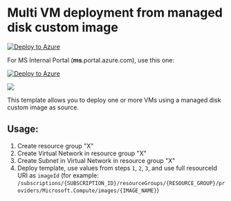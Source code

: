 # Multi VM deployment from managed disk custom image

[![Deploy to Azure](http://azuredeploy.net/deploybutton.svg)](https://portal.azure.com/#create/Microsoft.Template/uri/https%3A%2F%2Fraw.githubusercontent.com%2Fsnobu%2Fmulti-vm-from-template%2Fmaster%2Fazuredeploy.json)


For MS Internal Portal (**ms**.portal.azure.com), use this one:

[![Deploy to Azure](http://azuredeploy.net/deploybutton.svg)](https://ms.portal.azure.com/#create/Microsoft.Template/uri/https%3A%2F%2Fraw.githubusercontent.com%2Fsnobu%2Fmulti-vm-from-template%2Fmaster%2Fazuredeploy.json)


<a href="http://armviz.io/#/?load=https%3A%2F%2Fraw.githubusercontent.com%2Fsnobu%2Fmulti-vm-from-template%2Fmaster%2Fazuredeploy.json" target="_blank">
    <img src="http://armviz.io/visualizebutton.png"/>
</a>

This template allows you to deploy one or more VMs using a managed disk custom image as source.

## Usage:

1. Create resource group "X"
2. Create Virtual Network in resource group "X"
3. Create Subnet in Virtual Network in resource group "X"
4. Deploy template, use values from steps `1`, `2`, `3`, and use full resourceId URI as `imageId` (for example: `/subscriptions/{SUBSCRIPTION_ID}/resourceGroups/{RESOURCE_GROUP}/providers/Microsoft.Compute/images/{IMAGE_NAME}`)